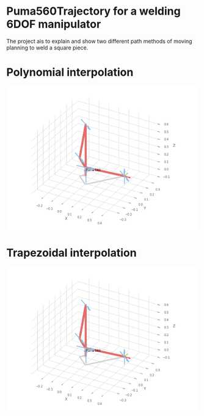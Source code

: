# Puma560Trajectory for a welding 6DOF manipulator

The project ais to explain and show two different path methods of moving planning to weld a square piece.
# Polynomial interpolation
![plot](./polinomial_path.gif)

# Trapezoidal interpolation
![plot](./trapezoidal_path.gif)
